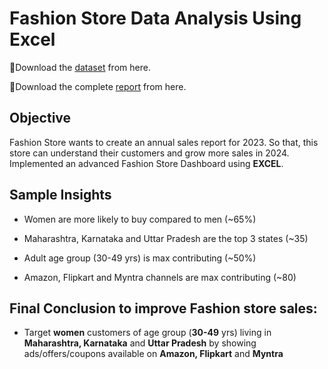 
# Fashion Store Data Analysis Using Excel

📍Download the [dataset](https://docs.google.com/spreadsheets/d/12IkE1PLFDqymEsJvnxPoFDuwncDPbbWHzxJQrh-DFw4/edit#gid=1594378259) from here.

📍Download the complete [report](https://1drv.ms/x/s!AhQaAA_GkxO0hoFI_p34_T_q3iYZIQ?e=cqe1HZ) from here.

## Objective

Fashion Store wants to create an annual sales report for 2023. So that, this store can understand their customers and grow more sales in 2024. Implemented an advanced Fashion Store Dashboard using **EXCEL**.

## Sample Insights

- Women are more likely to buy compared to men (~65%)

- Maharashtra, Karnataka and Uttar Pradesh are the top 3 states (~35)

- Adult age group (30-49 yrs) is max contributing (~50%)
  
- Amazon, Flipkart and Myntra channels are max contributing (~80)

## Final Conclusion to improve Fashion store sales:

- Target **women** customers of age group (**30-49** yrs) living in **Maharashtra, Karnataka** and **Uttar Pradesh** by showing ads/offers/coupons available on **Amazon, Flipkart** and **Myntra**
